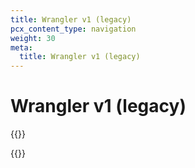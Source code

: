 ```yaml
---
title: Wrangler v1 (legacy)
pcx_content_type: navigation
weight: 30
meta:
  title: Wrangler v1 (legacy)
---
```


# Wrangler v1 (legacy)

{{<render file="_wrangler-v1-deprecation.md">}}

{{<directory-listing>}}
